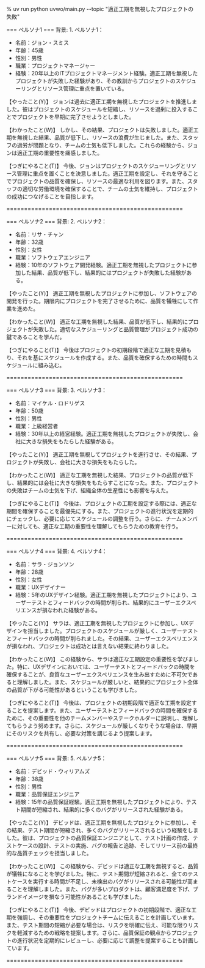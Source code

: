 % uv run python uvwo/main.py --topic "適正工期を無視したプロジェクトの失敗"

=== ペルソナ1 ===
背景: 1. ペルソナ1：
   - 名前：ジョン・スミス
   - 年齢：45歳
   - 性別：男性
   - 職業：プロジェクトマネージャー
   - 経験：20年以上のITプロジェクトマネージメント経験。適正工期を無視したプロジェクトが失敗した経験があり、その教訓からプロジェクトのスケジューリングとリソース管理に重点を置いている。

【やったこと(Y)】
ジョンは過去に適正工期を無視したプロジェクトを推進しました。彼はプロジェクトのスケジュールを短縮し、リソースを過剰に投入することでプロジェクトを早期に完了させようとしました。

【わかったこと(W)】
しかし、その結果、プロジェクトは失敗しました。適正工期を無視した結果、品質が低下し、リソースの浪費が生じました。また、スタッフの過労が問題となり、チームの士気も低下しました。これらの経験から、ジョンは適正工期の重要性を痛感しました。

【つぎにやること(T)】
今後、ジョンはプロジェクトのスケジューリングとリソース管理に重点を置くことを決意しました。適正工期を設定し、それを守ることでプロジェクトの品質を確保し、リソースの最適な利用を図ります。また、スタッフの適切な労働環境を確保することで、チームの士気を維持し、プロジェクトの成功につなげることを目指します。

==================================================

=== ペルソナ2 ===
背景: 2. ペルソナ2：
   - 名前：リサ・チャン
   - 年齢：32歳
   - 性別：女性
   - 職業：ソフトウェアエンジニア
   - 経験：10年のソフトウェア開発経験。適正工期を無視したプロジェクトに参加した結果、品質が低下し、結果的にはプロジェクトが失敗した経験がある。

【やったこと(Y)】
適正工期を無視したプロジェクトに参加し、ソフトウェアの開発を行った。期限内にプロジェクトを完了させるために、品質を犠牲にして作業を進めた。

【わかったこと(W)】
適正な工期を無視した結果、品質が低下し、結果的にプロジェクトが失敗した。適切なスケジューリングと品質管理がプロジェクト成功の鍵であることを学んだ。

【つぎにやること(T)】
今後はプロジェクトの初期段階で適正な工期を見積もり、それを基にスケジュールを作成する。また、品質を確保するための時間もスケジュールに組み込む。

==================================================

=== ペルソナ3 ===
背景: 3. ペルソナ3：
   - 名前：マイケル・ロドリゲス
   - 年齢：50歳
   - 性別：男性
   - 職業：上級経営者
   - 経験：30年以上の経営経験。適正工期を無視したプロジェクトが失敗し、会社に大きな損失をもたらした経験がある。

【やったこと(Y)】
適正工期を無視してプロジェクトを進行させ、その結果、プロジェクトが失敗し、会社に大きな損失をもたらした。

【わかったこと(W)】
適正な工期を無視した結果、プロジェクトの品質が低下し、結果的には会社に大きな損失をもたらすことになった。また、プロジェクトの失敗はチームの士気を下げ、組織全体の生産性にも影響を与えた。

【つぎにやること(T)】
今後は、プロジェクトの工期を設定する際には、適正な期間を確保することを最優先にする。また、プロジェクトの進行状況を定期的にチェックし、必要に応じてスケジュールの調整を行う。さらに、チームメンバーに対しても、適正な工期の重要性を理解してもらうための教育を行う。

==================================================

=== ペルソナ4 ===
背景: 4. ペルソナ4：
   - 名前：サラ・ジョンソン
   - 年齢：28歳
   - 性別：女性
   - 職業：UXデザイナー
   - 経験：5年のUXデザイン経験。適正工期を無視したプロジェクトにより、ユーザーテストとフィードバックの時間が削られ、結果的にユーザーエクスペリエンスが損なわれた経験がある。

【やったこと(Y)】
サラは、適正工期を無視したプロジェクトに参加し、UXデザインを担当しました。プロジェクトのスケジュールが厳しく、ユーザーテストとフィードバックの時間が削られました。その結果、ユーザーエクスペリエンスが損なわれ、プロジェクトは成功とは言えない結果に終わりました。

【わかったこと(W)】
この経験から、サラは適正な工期設定の重要性を学びました。特に、UXデザインにおいては、ユーザーテストとフィードバックの時間を確保することが、良質なユーザーエクスペリエンスを生み出すために不可欠であると理解しました。また、スケジュールが厳しいと、結果的にプロジェクト全体の品質が下がる可能性があるということも学びました。

【つぎにやること(T)】
今後は、プロジェクトの初期段階で適正な工期を設定することを提案します。また、ユーザーテストとフィードバックの時間を確保するために、その重要性を他のチームメンバーやステークホルダーに説明し、理解してもらうよう努めます。さらに、スケジュールが厳しくなりそうな場合は、早期にそのリスクを共有し、必要な対策を講じるよう提案します。

==================================================

=== ペルソナ5 ===
背景: 5. ペルソナ5：
   - 名前：デビッド・ウィリアムズ
   - 年齢：38歳
   - 性別：男性
   - 職業：品質保証エンジニア
   - 経験：15年の品質保証経験。適正工期を無視したプロジェクトにより、テスト期間が短縮され、結果的に多くのバグがリリースされた経験がある。

【やったこと(Y)】
デビッドは、適正工期を無視したプロジェクトに参加し、その結果、テスト期間が短縮され、多くのバグがリリースされるという経験をしました。彼は、プロジェクトの品質保証エンジニアとして、テスト計画の作成、テストケースの設計、テストの実施、バグの報告と追跡、そしてリリース前の最終的な品質チェックを担当しました。

【わかったこと(W)】
この経験から、デビッドは適正な工期を無視すると、品質が犠牲になることを学びました。特に、テスト期間が短縮されると、全てのテストケースを実行する時間が不足し、未検出のバグがリリースされる可能性が高まることを理解しました。また、バグが多いプロダクトは、顧客満足度を下げ、ブランドイメージを損なう可能性があることも学びました。

【つぎにやること(T)】
今後、デビッドはプロジェクトの初期段階で、適正な工期を強調し、その重要性をプロジェクトチームに伝えることを計画しています。また、テスト期間の短縮が必要な場合は、リスクを明確に伝え、可能な限りリスクを軽減するための戦略を提案します。さらに、品質保証の観点からプロジェクトの進行状況を定期的にレビューし、必要に応じて調整を提案することも計画しています。

==================================================

